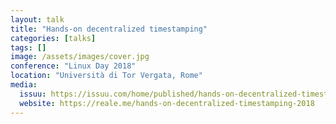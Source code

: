 ```yaml
---
layout: talk
title: "Hands-on decentralized timestamping"
categories: [talks]
tags: []
image: /assets/images/cover.jpg
conference: "Linux Day 2018"
location: "Università di Tor Vergata, Rome"
media:
  issuu: https://issuu.com/home/published/hands-on-decentralized-timestamping
  website: https://reale.me/hands-on-decentralized-timestamping-2018
---
```

